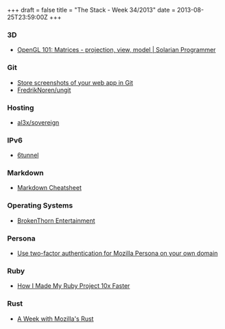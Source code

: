 +++
draft = false
title = "The Stack - Week 34/2013"
date = 2013-08-25T23:59:00Z
+++



### 3D

 - [OpenGL 101: Matrices - projection, view, model | Solarian Programmer][Opengl101matricesprojectionviewmodelsolarianprogrammer]

[Opengl101matricesprojectionviewmodelsolarianprogrammer]: http://solarianprogrammer.com/2013/05/22/opengl-101-matrices-projection-view-model/?


### Git

 - [Store screenshots of your web app in Git][Storescreenshotsofyourwebappingitonglebsnotes]
 - [FredrikNoren/ungit][Fredriknorenungit]

[Fredriknorenungit]: https://github.com/FredrikNoren/ungit
[Storescreenshotsofyourwebappingitonglebsnotes]: http://blog.glebm.com/2013/08/23/screenshots-in-git.html


### Hosting

 - [al3x/sovereign][Al3xsovereign]

[Al3xsovereign]: https://github.com/al3x/sovereign


### IPv6

 - [6tunnel][6tunnel]

[6tunnel]: http://toxygen.net/6tunnel/


### Markdown

 - [Markdown Cheatsheet][Markdowncheatsheetadampmarkdownherewiki]

[Markdowncheatsheetadampmarkdownherewiki]: https://github.com/adam-p/markdown-here/wiki/Markdown-Cheatsheet


### Operating Systems

 - [BrokenThorn Entertainment][Brokenthornentertainment]

[Brokenthornentertainment]: http://www.brokenthorn.com/Resources/OSDevIndex.html


### Persona

 - [Use two-factor authentication for Mozilla Persona on your own domain][Usetwofactorauthenticationformozillapersonaonyourowndomainstavrosstuff]

[Usetwofactorauthenticationformozillapersonaonyourowndomainstavrosstuff]: http://www.stavros.io/posts/use-two-factor-authentication-mozilla-persona-your/


### Ruby

 - [How I Made My Ruby Project 10x Faster][Howimademyrubyproject10xfasteraditio]

[Howimademyrubyproject10xfasteraditio]: http://www.adit.io/posts/2013-03-04-How-I-Made-My-Ruby-Project-10x-Faster.html


### Rust

 - [A Week with Mozilla's Rust][Aweekwithmozillasrustrepeatablesystems]

[Aweekwithmozillasrustrepeatablesystems]: http://relistan.com/a-week-with-mozilla-rust/
